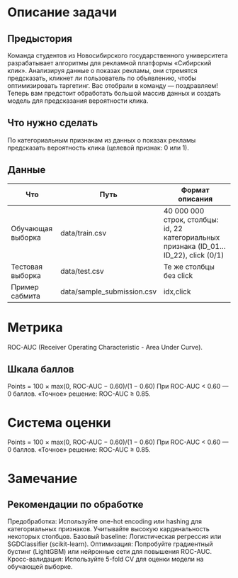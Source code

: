 # Описание задачи

## Предыстория
Команда студентов из Новосибирского государственного университета разрабатывает алгоритмы для рекламной платформы «Сибирский клик». Анализируя данные о показах рекламы, они стремятся предсказать, кликнет ли пользователь по объявлению, чтобы оптимизировать таргетинг.
Вас отобрали в команду — поздравляем! Теперь вам предстоит обработать большой массив данных и создать модель для предсказания вероятности клика.

## Что нужно сделать
По категориальным признакам из данных о показах рекламы предсказать вероятность клика (целевой признак: 0 или 1).

## Данные
| Что      | Путь     | Формат описания |
|----------|----------|----------|
| Обучающая выборка     | data/train.csv   | 40 000 000 строк, столбцы: id, 22 категориальных признака (ID_01…ID_22), click (0/1)   |
| Тестовая выборка    | data/test.csv   | Те же столбцы без click   |
| Пример сабмита    | data/sample_submission.csv   | idx,click   |

# Метрика
ROC-AUC (Receiver Operating Characteristic - Area Under Curve).

## Шкала баллов
Points = 100 × max(0, ROC-AUC − 0.60)/(1 − 0.60)
При ROC-AUC < 0.60 — 0 баллов. «Точное» решение: ROC-AUC ≥ 0.85.
 

# Система оценки
Points = 100 × max(0, ROC-AUC − 0.60)/(1 − 0.60)
При ROC-AUC < 0.60 — 0 баллов. «Точное» решение: ROC-AUC ≥ 0.85.

# Замечание
## Рекомендации по обработке
Предобработка: Используйте one-hot encoding или hashing для категориальных признаков. Учитывайте высокую кардинальность некоторых столбцов.
Базовый baseline: Логистическая регрессия или SGDClassifier (scikit-learn).
Оптимизация: Попробуйте градиентный бустинг (LightGBM) или нейронные сети для повышения ROC-AUC.
Кросс-валидация: Используйте 5-fold CV для оценки модели на обучающей выборке.